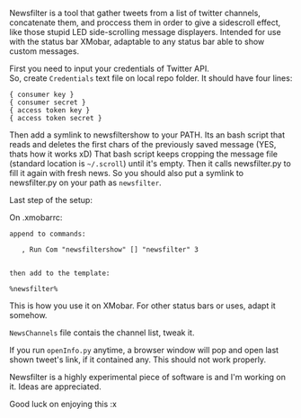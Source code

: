  Newsfilter is a tool that gather tweets from a list of twitter channels, concatenate them, and proccess them in order to
 give a sidescroll effect, like those stupid LED side-scrolling message displayers.
 Intended for use with the status bar XMobar, adaptable to any status bar able to show custom messages.
 


First you need to input your credentials of Twitter API.<br>
So, create `Credentials` text file on local repo folder. It should have four lines:

```
{ consumer key }
{ consumer secret }
{ access token key }
{ access token secret }

```

Then add a symlink to newsfiltershow to your PATH. Its an bash script that reads and deletes the first chars of the previously saved message (YES, thats how it works xD)
That bash script keeps cropping the message file (standard location is `~/.scroll`) until it's empty. Then it calls newsfilter.py to fill it again with fresh news. So 
you should also put a symlink to newsfilter.py on your path as `newsfilter`.

Last step of the setup:

On .xmobarrc:
```
append to commands:

   , Run Com "newsfiltershow" [] "newsfilter" 3


then add to the template:

%newsfilter%
```

This is how you use it on XMobar. For other status bars or uses, adapt it somehow.

`NewsChannels` file contais the channel list, tweak it.

If you run `openInfo.py` anytime, a browser window will pop and open last shown tweet's link, if it contained any. This should not work properly.

Newsfilter is a highly experimental piece of software is and I'm working on it. Ideas are appreciated.

Good luck on enjoying this :x
